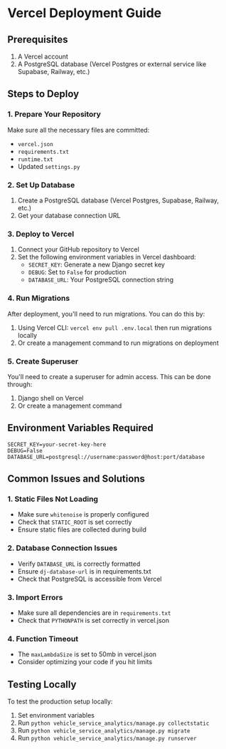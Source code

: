 # Vercel Deployment Guide

## Prerequisites
1. A Vercel account
2. A PostgreSQL database (Vercel Postgres or external service like Supabase, Railway, etc.)

## Steps to Deploy

### 1. Prepare Your Repository
Make sure all the necessary files are committed:
- `vercel.json`
- `requirements.txt`
- `runtime.txt`
- Updated `settings.py`

### 2. Set Up Database
1. Create a PostgreSQL database (Vercel Postgres, Supabase, Railway, etc.)
2. Get your database connection URL

### 3. Deploy to Vercel
1. Connect your GitHub repository to Vercel
2. Set the following environment variables in Vercel dashboard:
   - `SECRET_KEY`: Generate a new Django secret key
   - `DEBUG`: Set to `False` for production
   - `DATABASE_URL`: Your PostgreSQL connection string

### 4. Run Migrations
After deployment, you'll need to run migrations. You can do this by:
1. Using Vercel CLI: `vercel env pull .env.local` then run migrations locally
2. Or create a management command to run migrations on deployment

### 5. Create Superuser
You'll need to create a superuser for admin access. This can be done through:
1. Django shell on Vercel
2. Or create a management command

## Environment Variables Required
```
SECRET_KEY=your-secret-key-here
DEBUG=False
DATABASE_URL=postgresql://username:password@host:port/database
```

## Common Issues and Solutions

### 1. Static Files Not Loading
- Make sure `whitenoise` is properly configured
- Check that `STATIC_ROOT` is set correctly
- Ensure static files are collected during build

### 2. Database Connection Issues
- Verify `DATABASE_URL` is correctly formatted
- Ensure `dj-database-url` is in requirements.txt
- Check that PostgreSQL is accessible from Vercel

### 3. Import Errors
- Make sure all dependencies are in `requirements.txt`
- Check that `PYTHONPATH` is set correctly in vercel.json

### 4. Function Timeout
- The `maxLambdaSize` is set to 50mb in vercel.json
- Consider optimizing your code if you hit limits

## Testing Locally
To test the production setup locally:
1. Set environment variables
2. Run `python vehicle_service_analytics/manage.py collectstatic`
3. Run `python vehicle_service_analytics/manage.py migrate`
4. Run `python vehicle_service_analytics/manage.py runserver`
